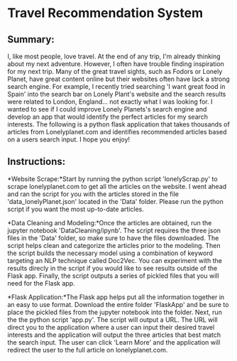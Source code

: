 # Travel Recommendation System

## Summary:

I, like most people, love travel. At the end of any trip, I'm already thinking about my next adventure. However, I often have trouble finding inspiration for my next trip. Many of the great travel sights, such as Fodors or Lonely Planet, have great content online but their websites often have lack a strong search engine. For example, I recently tried searching 'I want great food in Spain' into the search bar on Lonely Plant's website and the search results were related to London, England... not exactly what I was looking for. I wanted to see if I could improve Lonely Planets's search engine and develop an app that would identify the perfect articles for my search interests. The following is a python flask application that takes thousands of articles from Lonelyplanet.com and identifies recommended articles based on a users search input. I hope you enjoy!

## Instructions:

*Website Scrape:*Start by running the python script 'lonelyScrap.py' to scrape lonelyplanet.com to get all the articles on the website. I went ahead and ran the script for you with the articles stored in the file 'data_lonelyPlanet.json' located in the 'Data' folder. Please run the python script if you want the most up-to-date articles.

*Data Cleaning and Modeling:*Once the articles are obtained, run the jupyter notebook 'DataCleaning/ipynb'. The script requires the three json files in the 'Data' folder, so make sure to have the files downloaded. The script helps clean and categorize the articles prior to the modeling. Then the script builds the necessary model using a combination of keyword targeting an NLP technique called Doc2Vec. You can experiment with the results direcly in the script if you would like to see results outside of the Flask app. Finally, the script outputs a series of pickled files that you will need for the Flask app. 

*Flask Application:*The Flask app helps put all the information together in an easy to use format. Download the entire folder 'FlaskApp' and be sure to place the pickled files from the jupyter notebook into the folder. Next, run the the python script 'app.py'. The script will output a URL. The URL will direct you to the application where a user can input their desired travel interests and the application will output the three articles that best match the search input. The user can click 'Learn More' and the application will redirect the user to the full article on lonelyplanet.com.